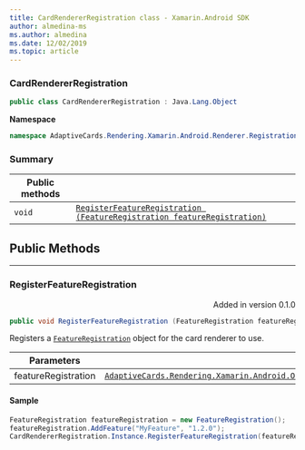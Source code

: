 ```yaml
---
title: CardRendererRegistration class - Xamarin.Android SDK
author: almedina-ms
ms.author: almedina
ms.date: 12/02/2019
ms.topic: article
---
```


### CardRendererRegistration

``` C#
public class CardRendererRegistration : Java.Lang.Object
```

**Namespace**
``` C#
namespace AdaptiveCards.Rendering.Xamarin.Android.Renderer.Registration
```

### Summary

| Public methods | |
| --- | ---- |
| ```void``` | [```RegisterFeatureRegistration (FeatureRegistration featureRegistration)```](#registerfeatureregistration) |

## Public Methods

--- 

### <a id="registerfeatureregistration"></a> RegisterFeatureRegistration
<p style='text-align:right'>Added in version 0.1.0</p>

``` C#
public void RegisterFeatureRegistration (FeatureRegistration featureRegistration)
```

Registers a [```FeatureRegistration```](adaptivecards-rendering-xamarin-android-objectmodel-featureregistration.md) object for the card renderer to use.

| Parameters | |
| --- | --- |
| featureRegistration | [```AdaptiveCards.Rendering.Xamarin.Android.ObjectModel.FeatureRegistration```](adaptivecards-rendering-xamarin-android-objectmodel-featureregistration.md) |

#### Sample

``` C#
FeatureRegistration featureRegistration = new FeatureRegistration();
featureRegistration.AddFeature("MyFeature", "1.2.0");
CardRendererRegistration.Instance.RegisterFeatureRegistration(featureRegistration);
```